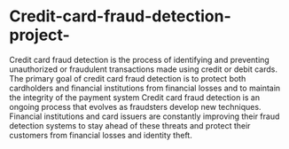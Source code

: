 # Credit-card-fraud-detection-project-
Credit card fraud detection is the process of identifying and preventing unauthorized or fraudulent transactions made using credit or debit cards. The primary goal of credit card fraud detection is to protect both cardholders and financial institutions from financial losses and to maintain the integrity of the payment system
Credit card fraud detection is an ongoing process that evolves as fraudsters develop new techniques. Financial institutions and card issuers are constantly improving their fraud detection systems to stay ahead of these threats and protect their customers from financial losses and identity theft.

